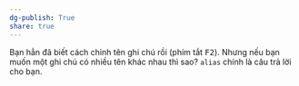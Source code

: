```yaml
---
dg-publish: True
share: true
---
```

Bạn hẳn đã biết cách chỉnh tên ghi chú rồi (phím tắt <kbd>F2</kbd>). Nhưng nếu bạn muốn một ghi chú có nhiều tên khác nhau thì sao? `alias` chính là câu trả lời cho bạn.
